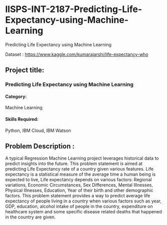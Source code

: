 # llSPS-INT-2187-Predicting-Life-Expectancy-using-Machine-Learning
Predicting Life Expectancy using Machine Learning

Dataset : https://www.kaggle.com/kumarajarshi/life-expectancy-who

## Project title: 
### Predicting Life Expectancy using Machine Learning
#### Category: 
Machine Learning
#### Skills Required:
Python, IBM Cloud, IBM Watson

## Problem Description :
A typical Regression Machine Learning project leverages historical data to predict insights into the future. This problem statement is aimed at predicting Life Expectancy rate of a country given various features.
Life expectancy is a statistical measure of the average time a human being is expected to live, Life expectancy depends on various factors: Regional variations, Economic Circumstances, Sex Differences, Mental Illnesses, Physical Illnesses, Education, Year of their birth and other demographic factors. This problem statement provides a way to predict average life expectancy of people living in a country when various factors such as year, GDP, education, alcohol intake of people in the country, expenditure on healthcare system and some specific disease related deaths that happened in the country are given.
